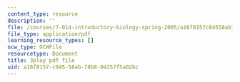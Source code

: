 ```yaml
---
content_type: resource
description: ''
file: /courses/7-014-introductory-biology-spring-2005/a16f8157c04558ab78b804257f5a02bc_fQKMD2iFe5w.pdf
file_type: application/pdf
learning_resource_types: []
ocw_type: OCWFile
resourcetype: Document
title: 3play pdf file
uid: a16f8157-c045-58ab-78b8-04257f5a02bc
---
```


